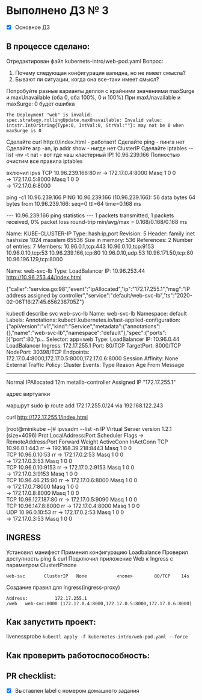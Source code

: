 # Выполнено ДЗ № 3

 - [x] Основное ДЗ


## В процессе сделано:
 Отредактирован файл kubernets-intro/web-pod.yaml
 Вопрос: 
 1. Почему следующая конфигурация валидна, но не имеет смысла?
 2. Бывают ли ситуации, когда она все-таки имеет смысл?

 Попробуйте разные варианты деплоя с крайними значениями
maxSurge и maxUnavailable (оба 0, оба 100%, 0 и 100%)
При maxUnavailable и maxSurge: 0 будет ошибка
```
The Deployment "web" is invalid: spec.strategy.rollingUpdate.maxUnavailable: Invalid value: intstr.IntOrString{Type:0, IntVal:0, StrVal:""}: may not be 0 when maxSurge is 0
```

Сделайте curl http://<CLUSTER-IP>/index.html - работает!
Сделайте ping <CLUSTER-IP> - пинга нет
Сделайте arp -an, ip addr show - нигде нет ClusterIP
Сделайте iptables --list -nv -t nat - вот где наш
кластерный IP!
10.96.239.166
Полностью очистим все правила iptables


включил ipvs
TCP  10.96.239.166:80 rr
  -> 172.17.0.4:8000              Masq    1      0          0         
  -> 172.17.0.5:8000              Masq    1      0          0         
  -> 172.17.0.6:8000  

ping -c1 10.96.239.166
PING 10.96.239.166 (10.96.239.166): 56 data bytes
64 bytes from 10.96.239.166: seq=0 ttl=64 time=0.168 ms

--- 10.96.239.166 ping statistics ---
1 packets transmitted, 1 packets received, 0% packet loss
round-trip min/avg/max = 0.168/0.168/0.168 ms

Name: KUBE-CLUSTER-IP
Type: hash:ip,port
Revision: 5
Header: family inet hashsize 1024 maxelem 65536
Size in memory: 536
References: 2
Number of entries: 7
Members:
10.96.0.1,tcp:443
10.96.0.10,tcp:9153
10.96.0.10,tcp:53
10.96.239.166,tcp:80
10.96.0.10,udp:53
10.96.171.50,tcp:80
10.96.196.129,tcp:8000

Name:                     web-svc-lb
Type:                     LoadBalancer
IP:                       10.96.253.44
http://10.96.253.44/index.html

{"caller":"service.go:98","event":"ipAllocated","ip":"172.17.255.1","msg":"IP address assigned by controller","service":"default/web-svc-lb","ts":"2020-02-06T16:27:45.656238705Z"}


kubectl describe svc web-svc-lb
Name:                     web-svc-lb
Namespace:                default
Labels:                   <none>
Annotations:              kubectl.kubernetes.io/last-applied-configuration:
                            {"apiVersion":"v1","kind":"Service","metadata":{"annotations":{},"name":"web-svc-lb","namespace":"default"},"spec":{"ports":[{"port":80,"p...
Selector:                 app=web
Type:                     LoadBalancer
IP:                       10.96.0.44
LoadBalancer Ingress:     172.17.255.1
Port:                     <unset>  80/TCP
TargetPort:               8000/TCP
NodePort:                 <unset>  30398/TCP
Endpoints:                172.17.0.4:8000,172.17.0.5:8000,172.17.0.6:8000
Session Affinity:         None
External Traffic Policy:  Cluster
Events:
  Type    Reason       Age   From                Message
  ----    ------       ----  ----                -------
  Normal  IPAllocated  12m   metallb-controller  Assigned IP "172.17.255.1"


адрес виртуалки

маршрут
sudo ip route add 172.17.255.0/24 via 192.168.122.243

curl http://172.17.255.1/index.html
<html>
<head/>
<body>
<!-- IMAGE BEGINS HERE -->



[root@minikube ~]# ipvsadm --list -n
IP Virtual Server version 1.2.1 (size=4096)
Prot LocalAddress:Port Scheduler Flags
  -> RemoteAddress:Port           Forward Weight ActiveConn InActConn
TCP  10.96.0.1:443 rr
  -> 192.168.39.218:8443          Masq    1      0          0         
TCP  10.96.0.10:53 rr
  -> 172.17.0.2:53                Masq    1      0          0         
  -> 172.17.0.3:53                Masq    1      0          0         
TCP  10.96.0.10:9153 rr
  -> 172.17.0.2:9153              Masq    1      0          0         
  -> 172.17.0.3:9153              Masq    1      0          0         
TCP  10.96.46.215:80 rr
  -> 172.17.0.6:8000              Masq    1      0          0         
  -> 172.17.0.7:8000              Masq    1      0          0         
  -> 172.17.0.8:8000              Masq    1      0          0         
TCP  10.96.127.187:80 rr
  -> 172.17.0.5:9090              Masq    1      0          0         
TCP  10.96.147.8:8000 rr
  -> 172.17.0.4:8000              Masq    1      0          0         
UDP  10.96.0.10:53 rr
  -> 172.17.0.2:53                Masq    1      0          0         
  -> 172.17.0.3:53                Masq    1      0          0 


## INGRESS
Установил манифест
Применил конфигурацию Loadbalance
Проверил доступность ping & curl
Подключил приложение Web к Ingress c параметром ClusterIP:none
 ```
web-svc       ClusterIP   None           <none>        80/TCP    14s
 ```
Создание правил для Ingress(ingress-proxy)
```
Address:          172.17.255.1
/web   web-svc:8000 (172.17.0.4:8000,172.17.0.5:8000,172.17.0.6:8000)
```

## Как запустить проект:
livenessprobe
`kubectl apply -f kubernetes-intro/web-pod.yaml --force`
 
## Как проверить работоспособность:
## PR checklist:
 - [x] Выставлен label с номером домашнего задания

 